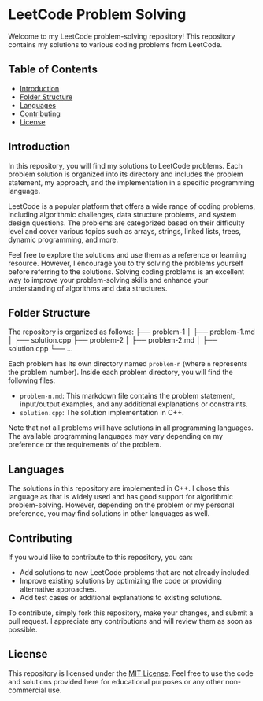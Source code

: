 # LeetCode Problem Solving

Welcome to my LeetCode problem-solving repository! This repository contains my solutions to various coding problems from LeetCode.

## Table of Contents

- [Introduction](#introduction)
- [Folder Structure](#folder-structure)
- [Languages](#languages)
- [Contributing](#contributing)
- [License](#license)

## Introduction

In this repository, you will find my solutions to LeetCode problems. Each problem solution is organized into its directory and includes the problem statement, my approach, and the implementation in a specific programming language.

LeetCode is a popular platform that offers a wide range of coding problems, including algorithmic challenges, data structure problems, and system design questions. The problems are categorized based on their difficulty level and cover various topics such as arrays, strings, linked lists, trees, dynamic programming, and more.

Feel free to explore the solutions and use them as a reference or learning resource. However, I encourage you to try solving the problems yourself before referring to the solutions. Solving coding problems is an excellent way to improve your problem-solving skills and enhance your understanding of algorithms and data structures.

## Folder Structure

The repository is organized as follows:
├── problem-1
│ ├── problem-1.md
│ ├── solution.cpp
├── problem-2
│ ├── problem-2.md
│ ├── solution.cpp
└── ...

Each problem has its own directory named `problem-n` (where `n` represents the problem number). Inside each problem directory, you will find the following files:

- `problem-n.md`: This markdown file contains the problem statement, input/output examples, and any additional explanations or constraints.
- `solution.cpp`: The solution implementation in C++.

Note that not all problems will have solutions in all programming languages. The available programming languages may vary depending on my preference or the requirements of the problem.

## Languages

The solutions in this repository are implemented in C++. I chose this language as that is widely used and has good support for algorithmic problem-solving. However, depending on the problem or my personal preference, you may find solutions in other languages as well.

## Contributing

If you would like to contribute to this repository, you can:

- Add solutions to new LeetCode problems that are not already included.
- Improve existing solutions by optimizing the code or providing alternative approaches.
- Add test cases or additional explanations to existing solutions.

To contribute, simply fork this repository, make your changes, and submit a pull request. I appreciate any contributions and will review them as soon as possible.

## License

This repository is licensed under the [MIT License](LICENSE). Feel free to use the code and solutions provided here for educational purposes or any other non-commercial use.




